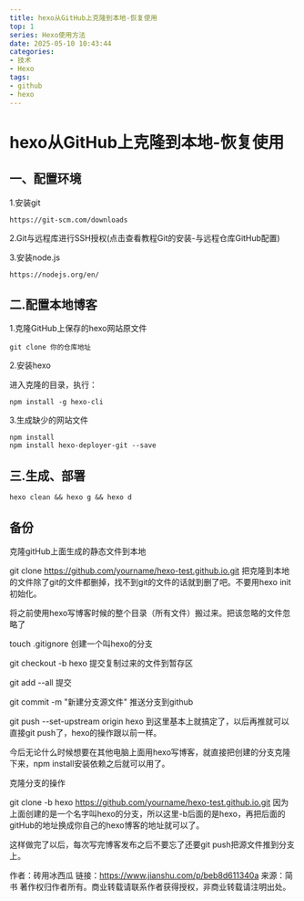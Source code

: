 ```yaml
---
title: hexo从GitHub上克隆到本地-恢复使用
top: 1
series: Hexo使用方法
date: 2025-05-10 10:43:44
categories: 
- 技术
- Hexo
tags:
- github
- hexo
---
```

<!-- toc -->

# hexo从GitHub上克隆到本地-恢复使用
## 一、配置环境

1.安装git

`https://git-scm.com/downloads`

2.Git与远程库进行SSH授权(点击查看教程Git的安装-与远程仓库GitHub配置)

3.安装node.js

`https://nodejs.org/en/` 

## 二.配置本地博客
1.克隆GitHub上保存的hexo网站原文件

`git clone 你的仓库地址`

2.安装hexo

进入克隆的目录，执行：

`npm install -g hexo-cli`

3.生成缺少的网站文件


```
npm install
npm install hexo-deployer-git --save
```

## 三.生成、部署

`hexo clean && hexo g && hexo d`

## 备份
克隆gitHub上面生成的静态文件到本地

git clone https://github.com/yourname/hexo-test.github.io.git
把克隆到本地的文件除了git的文件都删掉，找不到git的文件的话就到删了吧。不要用hexo init初始化。

将之前使用hexo写博客时候的整个目录（所有文件）搬过来。把该忽略的文件忽略了

touch .gitignore
创建一个叫hexo的分支

git checkout -b hexo
提交复制过来的文件到暂存区

git add --all
提交

git commit -m "新建分支源文件"
推送分支到github

git push --set-upstream origin hexo
到这里基本上就搞定了，以后再推就可以直接git push了，hexo的操作跟以前一样。

今后无论什么时候想要在其他电脑上面用hexo写博客，就直接把创建的分支克隆下来，npm install安装依赖之后就可以用了。

克隆分支的操作

git clone -b hexo https://github.com/yourname/hexo-test.github.io.git
因为上面创建的是一个名字叫hexo的分支，所以这里-b后面的是hexo，再把后面的gitHub的地址换成你自己的hexo博客的地址就可以了。

这样做完了以后，每次写完博客发布之后不要忘了还要git push把源文件推到分支上。

作者：砖用冰西瓜
链接：https://www.jianshu.com/p/beb8d611340a
来源：简书
著作权归作者所有。商业转载请联系作者获得授权，非商业转载请注明出处。